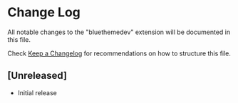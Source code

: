 # Change Log

All notable changes to the "bluethemedev" extension will be documented in this file.

Check [Keep a Changelog](http://keepachangelog.com/) for recommendations on how to structure this file.

## [Unreleased]

- Initial release
